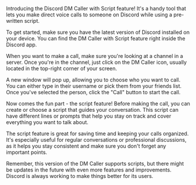Introducing the Discord DM Caller with Script feature! It's a handy tool that lets you make direct voice calls to someone on Discord while using a pre-written script.

To get started, make sure you have the latest version of Discord installed on your device. You can find the DM Caller with Script feature right inside the Discord app.

When you want to make a call, make sure you're looking at a channel in a server. Once you're in the channel, just click on the DM Caller icon, usually located in the top-right corner of your screen.

A new window will pop up, allowing you to choose who you want to call. You can either type in their username or pick them from your friends list. Once you've selected the person, click the "Call" button to start the call.

Now comes the fun part - the script feature! Before making the call, you can create or choose a script that guides your conversation. This script can have different lines or prompts that help you stay on track and cover everything you want to talk about.

The script feature is great for saving time and keeping your calls organized. It's especially useful for regular conversations or professional discussions, as it helps you stay consistent and make sure you don't forget any important points.

Remember, this version of the DM Caller supports scripts, but there might be updates in the future with even more features and improvements. Discord is always working to make things better for its users.
